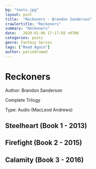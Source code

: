 ```yaml
---
bg: "tools.jpg"
layout: post
title:  "Reckoners - Brandon Sanderson"
crawlertitle: "Reckoners"
summary: "Reckoners"
date:   2020-01-06 17:17:58 +0700
categories: posts
genre: Fantasy Series
tags: ["Read Again"]
author: palindromed
---
```


# Reckoners

Author: Brandon Sanderson

Complete Trilogy

Type: Audio (MacLeod Andrews)

## Steelheart (Book 1 - 2013)

## Firefight (Book 2 - 2015)

## Calamity (Book 3 - 2016)
